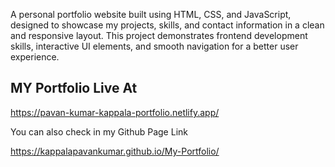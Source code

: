 A personal portfolio website built using HTML, CSS, and JavaScript, designed to showcase my projects, skills, and contact information in a clean and responsive layout.
This project demonstrates frontend development skills, interactive UI elements, and smooth navigation for a better user experience.
## MY Portfolio Live At
https://pavan-kumar-kappala-portfolio.netlify.app/

You can also check in my Github Page Link

https://kappalapavankumar.github.io/My-Portfolio/

